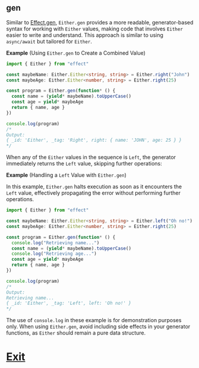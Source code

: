 ## gen

Similar to [Effect.gen](/docs/getting-started/using-generators/), `Either.gen` provides a more readable, generator-based syntax for working with `Either` values, making code that involves `Either` easier to write and understand. This approach is similar to using `async/await` but tailored for `Either`.

**Example** (Using `Either.gen` to Create a Combined Value)

```ts twoslash
import { Either } from "effect"

const maybeName: Either.Either<string, string> = Either.right("John")
const maybeAge: Either.Either<number, string> = Either.right(25)

const program = Either.gen(function* () {
  const name = (yield* maybeName).toUpperCase()
  const age = yield* maybeAge
  return { name, age }
})

console.log(program)
/*
Output:
{ _id: 'Either', _tag: 'Right', right: { name: 'JOHN', age: 25 } }
*/
```

When any of the `Either` values in the sequence is `Left`, the generator immediately returns the `Left` value, skipping further operations:

**Example** (Handling a `Left` Value with `Either.gen`)

In this example, `Either.gen` halts execution as soon as it encounters the `Left` value, effectively propagating the error without performing further operations.

```ts twoslash
import { Either } from "effect"

const maybeName: Either.Either<string, string> = Either.left("Oh no!")
const maybeAge: Either.Either<number, string> = Either.right(25)

const program = Either.gen(function* () {
  console.log("Retrieving name...")
  const name = (yield* maybeName).toUpperCase()
  console.log("Retrieving age...")
  const age = yield* maybeAge
  return { name, age }
})

console.log(program)
/*
Output:
Retrieving name...
{ _id: 'Either', _tag: 'Left', left: 'Oh no!' }
*/
```

The use of `console.log` in these example is for demonstration purposes only. When using `Either.gen`, avoid including side effects in your generator functions, as `Either` should remain a pure data structure.

# [Exit](https://effect.website/docs/data-types/exit/)
